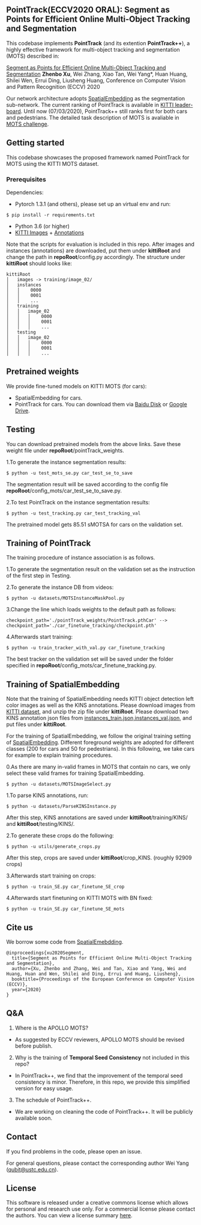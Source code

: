 ## PointTrack(ECCV2020 ORAL): Segment as Points for Efficient Online Multi-Object Tracking and Segmentation

This codebase implements **PointTrack** (and its extention **PointTrack++**), a highly effective framework for multi-object tracking and segmentation (MOTS) described in: 

[Segment as Points for Efficient Online Multi-Object Tracking and Segmentation](TBD)
**Zhenbo Xu**, Wei Zhang, Xiao Tan, Wei Yang*, Huan Huang, Shilei Wen, Errui Ding, Liusheng Huang,
Conference on Computer Vision and Pattern Recognition (ECCV) 2020


Our network architecture adopts [SpatialEmbedding](https://github.com/davyneven/SpatialEmbeddings) as the segmentation sub-network. 
The current ranking of PointTrack is available in [KITTI leader-board](http://www.cvlibs.net/datasets/kitti/eval_mots.php). Until now (07/03/2020), PointTrack++ still ranks first for both cars and pedestrians.
The detailed task description of MOTS is avaliable in [MOTS challenge](https://www.vision.rwth-aachen.de/page/mots).  


## Getting started

This codebase showcases the proposed framework named PointTrack for MOTS using the KITTI MOTS dataset. 

### Prerequisites
Dependencies: 
- Pytorch 1.3.1 (and others), please set up an virtual env and run:
```
$ pip install -r requirements.txt
```
- Python 3.6 (or higher)
- [KITTI Images](http://www.cvlibs.net/download.php?file=data_tracking_image_2.zip) + [Annotations](https://www.vision.rwth-aachen.de/media/resource_files/instances.zip)

Note that the scripts for evaluation is included in this repo. After images and instances (annotations) are downloaded, put them under **kittiRoot** and change the path in **repoRoot**/config.py accordingly. 
The structure under **kittiRoot** should looks like:

```
kittiRoot
│   images -> training/image_02/ 
│   instances
│   │    0000
│   │    0001
│   │    ...
│   training
│   │   image_02
│   │   │    0000
│   │   │    0001
│   │   │    ...  
│   testing
│   │   image_02
│   │   │    0000
│   │   │    0001
│   │   │    ... 
```

## Pretrained weights
We provide fine-tuned models on KITTI MOTS (for cars):
- SpatialEmbedding for cars.
- PointTrack for cars.
You can download them via [Baidu Disk](https://pan.baidu.com/s/1Mk9JWNcM1W08EAjhyq0yLA) or [Google Drive](https://drive.google.com/open?id=14Hn4ZztfjGUYEjVd-9FRNB5a-CtBkPXc).


## Testing

You can download pretrained models from the above links. Save these weight file under **repoRoot**/pointTrack_weights.

1.To generate the instance segmentation results:

```
$ python -u test_mots_se.py car_test_se_to_save
```
The segmentation result will be saved according to the config file **repoRoot**/config_mots/car_test_se_to_save.py.

2.To test PointTrack on the instance segmentation results:
```
$ python -u test_tracking.py car_test_tracking_val
```

The pretrained model gets 85.51 sMOTSA for cars on the validation set. 


## Training of PointTrack
The training procedure of instance association is as follows.

1.To generate the segmentation result on the validation set as the instruction of the first step in Testing.

2.To generate the instance DB from videos:
```
$ python -u datasets/MOTSInstanceMaskPool.py
``` 

3.Change the line which loads weights to the default path as follows:
```
checkpoint_path='./pointTrack_weights/PointTrack.pthCar' --> checkpoint_path='./car_finetune_tracking/checkpoint.pth'
```

4.Afterwards start training:
```
$ python -u train_tracker_with_val.py car_finetune_tracking
``` 
The best tracker on the validation set will be saved under the folder specified in **repoRoot**/config_mots/car_finetune_tracking.py.


## Training of SpatialEmbedding

Note that the training of SpatialEmbedding needs KITTI object detection left color images as well as the KINS annotations.
Please download images from [KITTI dataset](http://www.cvlibs.net/download.php?file=data_object_image_2.zip), and unzip the zip file under **kittiRoot**.
Please download two KINS annotation json files from [instances_train.json,instances_val.json](https://github.com/qqlu/Amodal-Instance-Segmentation-through-KINS-Dataset), and put files under **kittiRoot**.

For the training of SpatialEmbedding, we follow the original training setting of [SpatialEmbedding](https://github.com/davyneven/SpatialEmbeddings). 
Different foreground weights are adopted for different classes (200 for cars and 50 for pedestrians). In this following, we take cars for example to explain training procedures. 

0.As there are many in-valid frames in MOTS that contain no cars, we only select these valid frames for training SpatialEmbedding.
 ```
$ python -u datasets/MOTSImageSelect.py
``` 

1.To parse KINS annotations, run:
```
$ python -u datasets/ParseKINSInstance.py
``` 
After this step, KINS annotations are saved under **kittiRoot**/training/KINS/ and **kittiRoot**/testing/KINS/.

2.To generate these crops do the following:
```
$ python -u utils/generate_crops.py
``` 
After this step, crops are saved under **kittiRoot**/crop_KINS. (roughly 92909 crops)

3.Afterwards start training on crops: 
```
$ python -u train_SE.py car_finetune_SE_crop
```

4.Afterwards start finetuning on KITTI MOTS with BN fixed:
```
$ python -u train_SE.py car_finetune_SE_mots
```


## Cite us
We borrow some code from [SpatialEmebdding](https://github.com/davyneven/SpatialEmbeddings).
```
@inproceedings{xu2020Segment,
  title={Segment as Points for Efficient Online Multi-Object Tracking and Segmentation},
  author={Xu, Zhenbo and Zhang, Wei and Tan, Xiao and Yang, Wei and Huang, Huan and Wen, Shilei and Ding, Errui and Huang, Liusheng},
  booktitle={Proceedings of the European Conference on Computer Vision (ECCV)},
  year={2020}
}

```

## Q&A
1. Where is the APOLLO MOTS?
- As suggested by ECCV reviewers, APOLLO MOTS should be revised before publish.

2. Why is the training of **Temporal Seed Consistency** not included in this repo?
- In PointTrack++, we find that the improvement of the temporal seed consistency is minor. Therefore, in this repo, we provide this simplified version for easy usage.

3. The schedule of PointTrack++.
- We are working on cleaning the code of PointTrack++. It will be publicly available soon.

## Contact
If you find problems in the code, please open an issue.

For general questions, please contact the corresponding author Wei Yang (qubit@ustc.edu.cn).


## License

This software is released under a creative commons license which allows for personal and research use only. For a commercial license please contact the authors. You can view a license summary [here](http://creativecommons.org/licenses/by-nc/4.0/).






